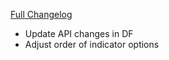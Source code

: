 [Full Changelog](https://github.com/enderneko/Cell/compare/r130-release...6369fc9a4fa105edc497dbe04e75819ac11d2a45)

- Update API changes in DF
- Adjust order of indicator options
